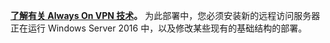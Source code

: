**[了解有关 Always On VPN 技术](../vpn/always-on-vpn/always-on-vpn-technology-overview.md)。** 为此部署中，您必须安装新的远程访问服务器正在运行 Windows Server 2016 中，以及修改某些现有的基础结构的部署。